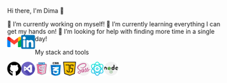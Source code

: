 Hi there, I'm Dima 👋

🔭 I’m currently working on myself!
🌱 I’m currently learning everything I can get my hands on!
🤔 I’m looking for help with finding more time in a single day!
<a href="amgpetronass@gmail.com"><img align="left" alt="gmail" width="32px" src="./icons/gmail.png" /><a/>
<a href="linkedin.com/in/dima-tytenko-a5b26a21b"> <img align="left" alt="linkedin" width="32px" src="./icons/linkedin.png" /><a/>

My stack and tools

<img align="left" alt="github" width="32px" src="./icons/github.png" />
<img align="left" alt="visual-studio" width="32px" src="./icons/visual-studio.png" />
<img align="left" alt="html5" width="32px" src="./icons/free-icon-html-5-2535518.png" />
<img align="left" alt="css" width="32px" src="./icons/css.png" />
<img align="left" alt="java-script" width="32px" src="./icons/java-script.png" />
<img align="left" alt="sass" width="32px" src="./icons/sass.png" />
<img align="left" alt="physics" width="32px" src="./icons/physics.png" />
<img align="left" alt="node" width="32px" src="./icons/nodejs.png" />
